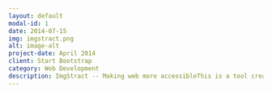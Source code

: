 ```yaml
---
layout: default
modal-id: 1
date: 2014-07-15
img: imgstract.png
alt: image-alt
project-date: April 2014
client: Start Bootstrap
category: Web Development
description: ImgStract -- Making web more accessibleThis is a tool created to improve accessibility in images by extracting text within images, translating extracted text into 4 languages, detecting objects within images, and also being screenreader accessible
---
```

